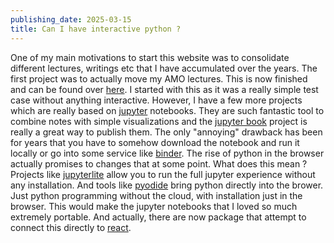 ```yaml
---
publishing_date: 2025-03-15
title: Can I have interactive python ?
---
```


One of my main motivations to start this website was to consolidate different lectures, writings etc that I have accumulated over the years. The first project was to actually move my AMO lectures. This is now finished and can be found over [here](https://www.fretchen.eu/amo). I started with this as it was a really simple test case without anything interactive. However, I have a few more projects which are really based on [jupyter](https://jupyter.org/) notebooks. They are such fantastic tool to combine notes with simple visualizations and the [jupyter book](https://jupyterbook.org) project is really a great way to publish them. The only "annoying" drawback has been for years that you have to somehow download the notebook and run it locally or go into some service like [binder](https://mybinder.org/). The rise of python in the browser actually promises to changes that at some point. What does this mean ? Projects like [jupyterlite](https://github.com/jupyterlite) allow you to run the full jupyter experience without any installation. And tools like [pyodide](https://pyodide.org/en/stable/) bring python directly into the brower. Just python programming without the cloud, with installation just in the browser. This would make the jupyter notebooks that I loved so much extremely portable. And actually, there are now package that attempt to connect this directly to [react](https://github.com/elilambnz/react-py).